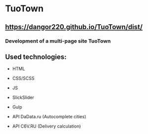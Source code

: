 # TuoTown

## https://dangor220.github.io/TuoTown/dist/


### Development of a multi-page site TuoTown

## Used technologies:

* HTML
* CSS/SCSS
* JS

* SlickSlider
* Gulp

* API DaData.ru (Autocomplete cities)
* API C6V.RU (Delivery calculation)
